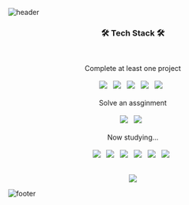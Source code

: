 ![header](https://capsule-render.vercel.app/api?type=Waving&color=3776AB&height=300&section=header&text=fun%20Chiyoon()%20&fontSize=70)

<h3 align="center"><b>🛠 Tech Stack 🛠</b></h3>
</br>
<p align="center">
Complete at least one project <br/><br/>
<img src="https://img.shields.io/badge/Python-3776AB?style=flat-square&logo=Python&logoColor=white"/></a> &nbsp
<img src="https://img.shields.io/badge/R-276DC3?style=flat-square&logo=R&logoColor=white"/></a> &nbsp
<img src="https://img.shields.io/badge/C-A8B9CC?style=flat-square&logo=C&logoColor=white"/></a> &nbsp
<img src="https://img.shields.io/badge/Git-F05032?style=flat-square&logo=Git&logoColor=white"/></a> &nbsp
<img src="https://img.shields.io/badge/Linux-FCC624?style=flat-square&logo=Linux&logoColor=white"/></a> &nbsp <br/><br/>
Solve an assginment <br/><br/>
<img src="https://img.shields.io/badge/Java-007396?style=flat-square&logo=Java&logoColor=white"/></a> &nbsp
<img src="https://img.shields.io/badge/MySQL-4479A1?style=flat-square&logo=MySQL&logoColor=white"/></a> &nbsp <br/><br/>
Now studying... <br/><br/>
<img src="https://img.shields.io/badge/C++-00599C?style=flat-square&logo=C++&logoColor=white"/></a> &nbsp
<img src="https://img.shields.io/badge/Kotlin-0095D5?style=flat-square&logo=Kotlin&logoColor=white"/></a> &nbsp
<img src="https://img.shields.io/badge/Android-3DDC84?style=flat-square&logo=Android&logoColor=white"/></a> &nbsp
<img src="https://img.shields.io/badge/Android Studio-3DDC84?style=flat-square&logo=AndroidStudio&logoColor=white"/></a> &nbsp
<img src="https://img.shields.io/badge/Unity-000000?style=flat-square&logo=Unity&logoColor=white"/></a> &nbsp
<img src="https://img.shields.io/badge/Unreal Engine-313131?style=flat-square&logo=UnrealEngine&logoColor=white"/></a> &nbsp <br/><br/>

<p align="center"> <a href="https://hits.seeyoufarm.com"><img src="https://hits.seeyoufarm.com/api/count/incr/badge.svg?url=https%3A%2F%2Fgithub.com%2Fchiyoon%2Fhit-counter&count_bg=%2379C83D&title_bg=%23555555&icon=&icon_color=%23E7E7E7&title=hits&edge_flat=false"/></a> <p>

![footer](https://capsule-render.vercel.app/api?type=waving&color=3776AB&height=300&section=footer&text=&fontSize=90)
